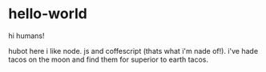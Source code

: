 # hello-world

hi humans!

hubot here i like node. js and coffescript (thats what i'm nade of!).
i've hade tacos on the moon and find them for superior to earth tacos.
